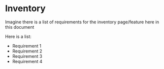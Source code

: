 # Inventory

Imagine there is a list of requirements for the inventory page/feature here in this document

Here is a list:
- Requirement 1
- Requirement 2
- Requirement 3
- Requirement 4